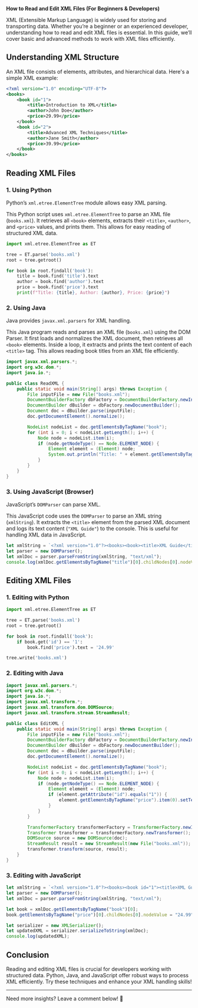 **How to Read and Edit XML Files (For Beginners & Developers)**

XML (Extensible Markup Language) is widely used for storing and transporting data. Whether you’re a beginner or an experienced developer, understanding how to read and edit XML files is essential. In this guide, we’ll cover basic and advanced methods to work with XML files efficiently.

## Understanding XML Structure

An XML file consists of elements, attributes, and hierarchical data. Here's a simple XML example:

```xml
<?xml version="1.0" encoding="UTF-8"?>
<books>
    <book id="1">
        <title>Introduction to XML</title>
        <author>John Doe</author>
        <price>29.99</price>
    </book>
    <book id="2">
        <title>Advanced XML Techniques</title>
        <author>Jane Smith</author>
        <price>39.99</price>
    </book>
</books>
```

## Reading XML Files

### 1. Using Python
Python’s `xml.etree.ElementTree` module allows easy XML parsing.

This Python script uses `xml.etree.ElementTree` to parse an XML file (`books.xml`). It retrieves all `<book>` elements, extracts their `<title>`, `<author>`, and `<price>` values, and prints them. This allows for easy reading of structured XML data.

```python
import xml.etree.ElementTree as ET

tree = ET.parse('books.xml')
root = tree.getroot()

for book in root.findall('book'):
    title = book.find('title').text
    author = book.find('author').text
    price = book.find('price').text
    print(f"Title: {title}, Author: {author}, Price: {price}")
```

### 2. Using Java
Java provides `javax.xml.parsers` for XML handling.

This Java program reads and parses an XML file (`books.xml`) using the DOM Parser. It first loads and normalizes the XML document, then retrieves all `<book>` elements. Inside a loop, it extracts and prints the text content of each `<title>` tag. This allows reading book titles from an XML file efficiently.

```java
import javax.xml.parsers.*;
import org.w3c.dom.*;
import java.io.*;

public class ReadXML {
    public static void main(String[] args) throws Exception {
        File inputFile = new File("books.xml");
        DocumentBuilderFactory dbFactory = DocumentBuilderFactory.newInstance();
        DocumentBuilder dBuilder = dbFactory.newDocumentBuilder();
        Document doc = dBuilder.parse(inputFile);
        doc.getDocumentElement().normalize();

        NodeList nodeList = doc.getElementsByTagName("book");
        for (int i = 0; i < nodeList.getLength(); i++) {
            Node node = nodeList.item(i);
            if (node.getNodeType() == Node.ELEMENT_NODE) {
                Element element = (Element) node;
                System.out.println("Title: " + element.getElementsByTagName("title").item(0).getTextContent());
            }
        }
    }
}
```

### 3. Using JavaScript (Browser)
JavaScript’s `DOMParser` can parse XML.

This JavaScript code uses the `DOMParser` to parse an XML string (`xmlString`). It extracts the `<title>` element from the parsed XML document and logs its text content (`"XML Guide"`) to the console. This is useful for handling XML data in JavaScript.

```javascript
let xmlString = `<?xml version="1.0"?><books><book><title>XML Guide</title></book></books>`;
let parser = new DOMParser();
let xmlDoc = parser.parseFromString(xmlString, "text/xml");
console.log(xmlDoc.getElementsByTagName("title")[0].childNodes[0].nodeValue);
```

## Editing XML Files

### 1. Editing with Python

```python
import xml.etree.ElementTree as ET

tree = ET.parse('books.xml')
root = tree.getroot()

for book in root.findall('book'):
    if book.get('id') == '1':
        book.find('price').text = '24.99'

tree.write('books.xml')
```

### 2. Editing with Java

```java
import javax.xml.parsers.*;
import org.w3c.dom.*;
import java.io.*;
import javax.xml.transform.*;
import javax.xml.transform.dom.DOMSource;
import javax.xml.transform.stream.StreamResult;

public class EditXML {
    public static void main(String[] args) throws Exception {
        File inputFile = new File("books.xml");
        DocumentBuilderFactory dbFactory = DocumentBuilderFactory.newInstance();
        DocumentBuilder dBuilder = dbFactory.newDocumentBuilder();
        Document doc = dBuilder.parse(inputFile);
        doc.getDocumentElement().normalize();

        NodeList nodeList = doc.getElementsByTagName("book");
        for (int i = 0; i < nodeList.getLength(); i++) {
            Node node = nodeList.item(i);
            if (node.getNodeType() == Node.ELEMENT_NODE) {
                Element element = (Element) node;
                if (element.getAttribute("id").equals("1")) {
                    element.getElementsByTagName("price").item(0).setTextContent("24.99");
                }
            }
        }

        TransformerFactory transformerFactory = TransformerFactory.newInstance();
        Transformer transformer = transformerFactory.newTransformer();
        DOMSource source = new DOMSource(doc);
        StreamResult result = new StreamResult(new File("books.xml"));
        transformer.transform(source, result);
    }
}
```

### 3. Editing with JavaScript

```javascript
let xmlString = `<?xml version="1.0"?><books><book id="1"><title>XML Guide</title><price>29.99</price></book></books>`;
let parser = new DOMParser();
let xmlDoc = parser.parseFromString(xmlString, "text/xml");

let book = xmlDoc.getElementsByTagName("book")[0];
book.getElementsByTagName("price")[0].childNodes[0].nodeValue = "24.99";

let serializer = new XMLSerializer();
let updatedXML = serializer.serializeToString(xmlDoc);
console.log(updatedXML);
```

## Conclusion

Reading and editing XML files is crucial for developers working with structured data. Python, Java, and JavaScript offer robust ways to process XML efficiently. Try these techniques and enhance your XML handling skills!

---

Need more insights? Leave a comment below! 🚀

